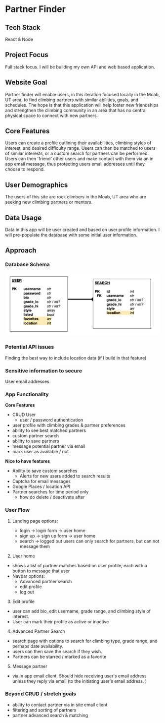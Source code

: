 # Partner Finder

## Tech Stack

React & Node

## Project Focus

Full stack focus. I will be building my own API and web based application. 

## Website Goal

Partner finder will enable users, in this iteration focused locally in the Moab, UT area, to find climbing partners with similar abilities, goals, and schedules. The hope is that this application will help foster new friendships and strengthen the climbing community in an area that has no central physical space to connect with new partners. 


## Core Features

Users can create a profile outlining their availabilities, climbing styles of interest, and desired difficulty range. Users can then be matched to users of similar interests, or a custom search for partners can be performed. Users can then 'friend' other users and make contact with them via an in app email message, thus protecting users email addresses until they choose to respond.  

## User Demographics

The users of this site are rock climbers in the Moab, UT area who are seeking new climbing partners or mentors.

## Data Usage

Data in this app will be user created and based on user profile information. I will pre-populate the database with some initial user information. 

## Approach

### Database Schema

![Alt text](<Screen Shot 2023-08-04 at 5.32.26 PM.png>)

### Potential API issues

Finding the best way to include location data (if I build in that feature)

### Sensitive information to secure

User email addresses

### App Functionality

**Core Features**

- CRUD User
  - user / password authentication
- user profile with climbing grades & partner preferences
- ability to see best matched partners
- custom partner search
- ability to save partners
- message potential partner via email
- mark user as available / not  


**Nice to have features**

- Ability to save custom searches
  - Alerts for new users added to search results
- Captcha for email messages
- Google Places / location API
- Partner searches for time period only
  - how do delete / deactivate after 

### User Flow

1. Landing page
   options:
   - login -> login form -> user home
   - sign up -> sign up form -> user home
   - search -> logged out users can only search for partners, but can not message them

2. User home
  - shows a list of partner matches based on user profile, each with a button to message that user
  - Navbar options:
    - Advanced partner search
    - edit profile
    - log out

3. Edit profile
  - user can add bio, edit username, grade range, and climbing style of interest. 
  - User can mark their profile as active or inactive

4. Advanced Partner Search
  - search page with options to search for climbing type, grade range, and perhaps date availability.
  - users can then save the search if they wish.
  - Partners can be starred  / marked as a favorite

5. Message partner
  - via in app email client. Should hide receiving user's email address unless they reply via email (to the initiating user's email address. )


### Beyond CRUD / stretch goals

- ability to contact partner via in site email client
- filtering and sorting of partners
- partner advanced search & matching

